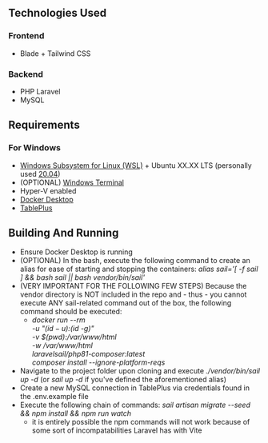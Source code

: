 ## Technologies Used
### Frontend
- Blade + Tailwind CSS
### Backend
- PHP Laravel
- MySQL

## Requirements
### For Windows
- [Windows Subsystem for Linux (WSL)](https://docs.microsoft.com/en-us/windows/wsl/install) + Ubuntu XX.XX LTS (personally used [20.04](https://apps.microsoft.com/store/detail/ubuntu-20044-lts/9MTTCL66CPXJ))
- (OPTIONAL) [Windows Terminal](https://apps.microsoft.com/store/detail/windows-terminal/9N0DX20HK701?hl=en-us&gl=US)
- Hyper-V enabled
- [Docker Desktop](https://www.docker.com/products/docker-desktop/)
- [TablePlus](https://tableplus.com/)

## Building And Running
- Ensure Docker Desktop is running
- (OPTIONAL) In the bash, execute the following command to create an alias for ease of starting and stopping the containers: *alias sail='[ -f sail ] && bash sail || bash vendor/bin/sail'*
- (VERY IMPORTANT FOR THE FOLLOWING FEW STEPS) Because the vendor directory is NOT included in the repo and - thus - you cannot execute ANY sail-related command out of the box, the following command should be executed: 
    - *docker run --rm \
        -u "$(id -u):$(id -g)" \
        -v $(pwd):/var/www/html \
        -w /var/www/html \
        laravelsail/php81-composer:latest \
        composer install --ignore-platform-reqs*
- Navigate to the project folder upon cloning and execute *./vendor/bin/sail up -d* (or *sail up -d* if you've defined the aforementioned alias)
- Create a new MySQL connection in TablePlus via credentials found in the .env.example file
- Execute the following chain of commands: *sail artisan migrate --seed && npm install && npm run watch*
    - it is entirely possible the npm commands will not work because of some sort of incompatabilities Laravel has with Vite 
